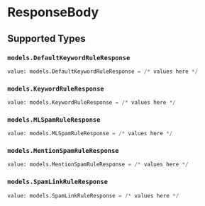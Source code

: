 # ResponseBody


## Supported Types

### `models.DefaultKeywordRuleResponse`

```python
value: models.DefaultKeywordRuleResponse = /* values here */
```

### `models.KeywordRuleResponse`

```python
value: models.KeywordRuleResponse = /* values here */
```

### `models.MLSpamRuleResponse`

```python
value: models.MLSpamRuleResponse = /* values here */
```

### `models.MentionSpamRuleResponse`

```python
value: models.MentionSpamRuleResponse = /* values here */
```

### `models.SpamLinkRuleResponse`

```python
value: models.SpamLinkRuleResponse = /* values here */
```

